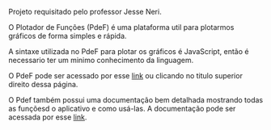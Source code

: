 Projeto requisitado pelo professor Jesse Neri.

O Plotador de Funções (PdeF) é uma plataforma util para plotarmos gráficos de forma simples e rápida.

A sintaxe utilizada no PdeF para plotar os gráficos é JavaScript, então é necessario ter um minimo conhecimento da linguagem.

O PdeF pode ser acessado por esse [link](https://nan-nan-sempai.github.io/PdeF/app/) ou clicando no titulo superior direito dessa página.

O Pdef também possui uma documentação bem detalhada mostrando todas as funçõesd o aplicativo e como usá-las. A documentação pode ser acessada por esse [link](https://nan-nan-sempai.github.io/PdeF/doc/).
